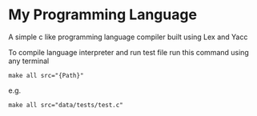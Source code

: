 # My Programming Language
 A simple c like programming language compiler built using Lex and Yacc


To compile language interpreter and run test file run this command using any terminal
````
make all src="{Path}"
````
e.g.
````
make all src="data/tests/test.c"
````

